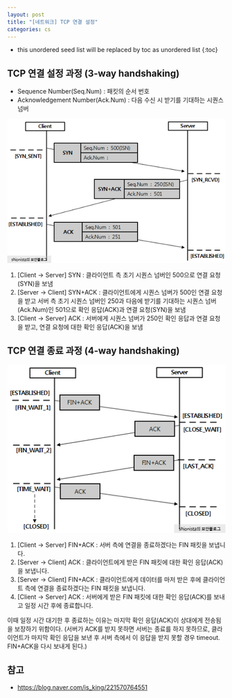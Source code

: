 ```yaml
---
layout: post
title: "[네트워크] TCP 연결 설정"
categories: cs
---
```


* this unordered seed list will be replaced by toc as unordered list
{:toc}

## TCP 연결 설정 과정 (3-way handshaking)

- Sequence Number(Seq.Num) : 패킷의 순서 번호
- Acknowledgement Number(Ack.Num) : 다음 수신 시 받기를 기대하는 시퀀스 넘버

![3-way handshake](/assets/img/3way-handshake.png)

1. [Client → Server] SYN : 클라이언트 측 초기 시퀀스 넘버인 500으로 연결 요청(SYN)을 보냄
2. [Server → Client] SYN+ACK : 클라이언트에게 시퀀스 넘버가 500인 연결 요청을 받고 서버 측 초기 시퀀스 넘버인 250과 다음에 받기를 기대하는 시퀀스 넘버(Ack.Num)인 501으로 확인 응답(ACK)과 연결 요청(SYN)을 보냄
3. [Client → Server] ACK : 서버에게 시퀀스 넘버가 250인 확인 응답과 연결 요청을 받고, 연결 요청에 대한 확인 응답(ACK)을 보냄

## TCP 연결 종료 과정 (4-way handshaking)

![4-way handshake](/assets/img/4way-handshake.png)

1. [Client → Server] ​FIN+ACK : 서버 측에 연결을 종료하겠다는 FIN 패킷을 보냅니다.
2. [Server → Client]​ ACK : 클라이언트에게 받은 FIN 패킷에 대한 확인 응답(ACK)을 보냅니다.
3. [Server → Client]​ FIN+ACK : 클라이언트에게 데이터를 마저 받은 후에 클라이언트 측에 연결을 종료하겠다는 FIN 패킷을 보냅니다.
4. [Client → Server] ​ACK : 서버에게 받은 FIN 패킷에 대한 확인 응답(ACK)를 보내고 일정 시간 후에 종료합니다.

이때 일정 시간 대기한 후 종료하는 이유는 마지막 확인 응답(ACK)이 상대에게 전송됨을 보장하기 위함이다. (서버가 ACK를 받지 못하면 서버는 종료를 하지 못하므로, 클라이언트가 마지막 확인 응답을 보낸 후 서버 측에서 이 응답을 받지 못할 경우 timeout. FIN+ACK을 다시 보내게 된다.)

## 참고

- <https://blog.naver.com/is_king/221570764551>
